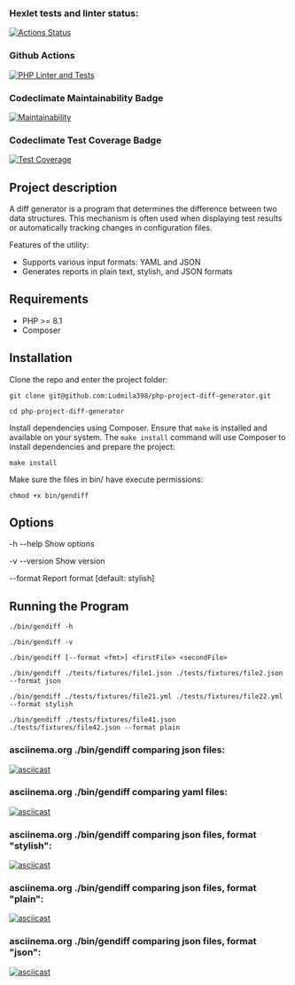 ### Hexlet tests and linter status:
[![Actions Status](https://github.com/Ludmila398/php-project-48/workflows/hexlet-check/badge.svg)](https://github.com/Ludmila398/php-project-48/actions)

### Github Actions
[![PHP Linter and Tests](https://github.com/Ludmila398/php-project-diff-generator/actions/workflows/main.yml/badge.svg)](https://github.com/Ludmila398/php-project-diff-generator/actions/workflows/main.yml)

### Codeclimate Maintainability Badge
[![Maintainability](https://api.codeclimate.com/v1/badges/13bd7859279f11041dc4/maintainability)](https://codeclimate.com/github/Ludmila398/php-project-diff-generator/maintainability)

### Codeclimate Test Coverage Badge
[![Test Coverage](https://api.codeclimate.com/v1/badges/13bd7859279f11041dc4/test_coverage)](https://codeclimate.com/github/Ludmila398/php-project-diff-generator/test_coverage)

## Project description
A diff generator is a program that determines the difference between two data structures. This mechanism is often used when displaying test results or automatically tracking changes in configuration files.

Features of the utility:

- Supports various input formats: YAML and JSON
- Generates reports in plain text, stylish, and JSON formats

## Requirements
- PHP >= 8.1
- Composer

## Installation

Clone the repo and enter the project folder:
```
git clone git@github.com:Ludmila398/php-project-diff-generator.git

cd php-project-diff-generator
```
Install dependencies using Composer.
Ensure that `make` is installed and available on your system. The `make install` command will use Composer to install dependencies and prepare the project:
```
make install
```
Make sure the files in bin/ have execute permissions:
```
chmod +x bin/gendiff
```

## Options
-h --help Show options

-v --version Show version

--format <fmt>  Report format [default: stylish]

## Running the Program
```
./bin/gendiff -h

./bin/gendiff -v

./bin/gendiff [--format <fmt>] <firstFile> <secondFile>
```
```
./bin/gendiff ./tests/fixtures/file1.json ./tests/fixtures/file2.json --format json

./bin/gendiff ./tests/fixtures/file21.yml ./tests/fixtures/file22.yml --format stylish

./bin/gendiff ./tests/fixtures/file41.json ./tests/fixtures/file42.json --format plain
```

### asciinema.org ./bin/gendiff comparing json files:
[![asciicast](https://asciinema.org/a/tLwZk2AN09kjQDemsZ6CdEPjx.svg)](https://asciinema.org/a/tLwZk2AN09kjQDemsZ6CdEPjx)

### asciinema.org ./bin/gendiff comparing yaml files:
[![asciicast](https://asciinema.org/a/Vih2GPNGo34FCWmXS0c1fpVFc.svg)](https://asciinema.org/a/Vih2GPNGo34FCWmXS0c1fpVFc)

### asciinema.org ./bin/gendiff comparing json files, format "stylish":
[![asciicast](https://asciinema.org/a/kQNnqMcnsBvt4ZYZap1qVc8DE.svg)](https://asciinema.org/a/kQNnqMcnsBvt4ZYZap1qVc8DE)

### asciinema.org ./bin/gendiff comparing json files, format "plain":
[![asciicast](https://asciinema.org/a/Iwh3qrDJd1S5GFtQ6V9mLuzs5.svg)](https://asciinema.org/a/Iwh3qrDJd1S5GFtQ6V9mLuzs5)

### asciinema.org ./bin/gendiff comparing json files, format "json":
[![asciicast](https://asciinema.org/a/8TpP8hEnRkEX3xbNm64Zr8RBP.svg)](https://asciinema.org/a/8TpP8hEnRkEX3xbNm64Zr8RBP)